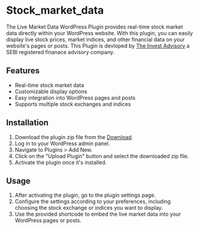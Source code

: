 # Stock_market_data

The Live Market Data WordPress Plugin provides real-time stock market data directly within your WordPress website. With this plugin, you can easily display live stock prices, market indices, and other financial data on your website's pages or posts. This Plugin is devloped by <a href="https://theinvestadvisory.com/">The Invest Advisory</a> a SEBI registered finanace advisory company. 

## Features

- Real-time stock market data
- Customizable display options
- Easy integration into WordPress pages and posts
- Supports multiple stock exchanges and indices

## Installation

1. Download the plugin zip file from the [Download]([https://wordpress.org/search/live+market+plugin/]).
2. Log in to your WordPress admin panel.
3. Navigate to Plugins > Add New.
4. Click on the "Upload Plugin" button and select the downloaded zip file.
5. Activate the plugin once it's installed.

## Usage

1. After activating the plugin, go to the plugin settings page.
2. Configure the settings according to your preferences, including choosing the stock exchange or indices you want to display.
3. Use the provided shortcode to embed the live market data into your WordPress pages or posts.
